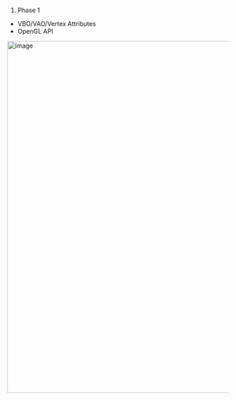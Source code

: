 1. Phase 1
- VBO/VAO/Vertex Attributes
- OpenGL API

<img width="801" alt="image" src="https://github.com/user-attachments/assets/bcaeb556-bc45-4cd1-b86b-944288db9eff">
